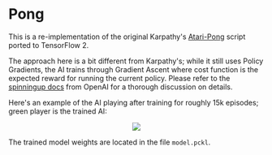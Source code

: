 # Pong

This is a re-implementation of the original Karpathy's [Atari-Pong](https://gist.github.com/karpathy/a4166c7fe253700972fcbc77e4ea32c5) script ported to TensorFlow 2.

The approach here is a bit different from Karpathy's; while it still uses Policy Gradients, the AI trains through Gradient Ascent where cost function is the expected reward for running the current policy. Please refer to the [spinningup docs](https://spinningup.openai.com/en/latest/spinningup/rl_intro3.html#id8) from OpenAI for a thorough discussion on details.

Here's an example of the AI playing after training for roughly 15k episodes; green player is the trained AI:

<p align="center">
  <img src="./pong.gif"
</p>

The trained model weights are located in the file `model.pckl`.
